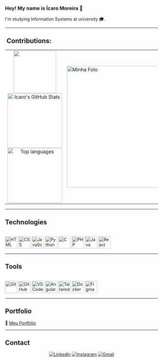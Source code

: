 ### Hey! My name is Ícaro Moreira 👋

I'm studying Information Systems at university 🎓.

---

## ​ Contributions:

<table align="center">
  <tr>
    <td align="center">
      <!-- Suas estatísticas do GitHub -->
      <div align="center">
        <img src="https://i.pinimg.com/originals/36/3b/eb/363bebe77eb1e6f949926e151fd93762.gif" width="140" />
      </div >
      <img height="180em" src="https://github-readme-stats.vercel.app/api?username=IcaroMoreir4&theme=github_dark&show_icons=true" alt="Icaro's GitHub Stats" />
      <br />
      <img height="180em" src="https://github-readme-stats.vercel.app/api/top-langs/?username=IcaroMoreir4&layout=compact&theme=github_dark" alt="Top languages" />
    </td>
    <td>
      <!-- Sua foto ao lado das stats -->
      <img width="400rem" src="https://sdmntprcentralus.oaiusercontent.com/files/00000000-58a0-61f5-8832-3d2797a16182/raw?se=2025-08-19T19%3A04%3A31Z&sp=r&sv=2024-08-04&sr=b&scid=781498f7-3085-5169-9859-645b362fd8f3&skoid=5c72dd08-68ae-4091-b4e1-40ccec0693ae&sktid=a48cca56-e6da-484e-a814-9c849652bcb3&skt=2025-08-19T13%3A13%3A10Z&ske=2025-08-20T13%3A13%3A10Z&sks=b&skv=2024-08-04&sig=bfc7HHrxR1z3gyRBF77o5PJqde6teJlu0Ui3L8jkV9U%3D" width="250" alt="Minha Foto" />
    </td>
  </tr>
</table>

---

##  Technologies
<div style="display: inline_block;"><br>
  <img height="40" width="40" src="https://skillicons.dev/icons?i=html" alt="HTML" />
  <img height="40" width="40" src="https://skillicons.dev/icons?i=css" alt="CSS" />
  <img height="40" width="40" src="https://skillicons.dev/icons?i=js" alt="JavaScript" />
  <img height="40" width="40" src="https://skillicons.dev/icons?i=python" alt="Python" />
  <img height="40" width="40" src="https://skillicons.dev/icons?i=c" alt="C" />
  <img height="40" width="40" src="https://skillicons.dev/icons?i=php" alt="PHP" />
  <img height="40" width="40" src="https://skillicons.dev/icons?i=java" alt="Java" />
  <img height="40" width="40" src="https://skillicons.dev/icons?i=react" alt="React" />
</div>

---

##  Tools
<div style="display: inline_block;"><br>
  <img height="40" width="40" src="https://skillicons.dev/icons?i=git" alt="Git" />
  <img height="40" width="40" src="https://skillicons.dev/icons?i=github" alt="GitHub" />
  <img height="40" width="40" src="https://skillicons.dev/icons?i=vscode" alt="VSCode" />
  <img height="40" width="40" src="https://skillicons.dev/icons?i=angular" alt="Angular" />
  <img height="40" width="40" src="https://skillicons.dev/icons?i=tailwind" alt="Tailwind" />
  <img height="40" width="40" src="https://skillicons.dev/icons?i=docker" alt="Docker" />
  <img height="40" width="40" src="https://skillicons.dev/icons?i=figma" alt="Figma" />
</div>

---

##  Portfolio
🔗 [Meu Portfólio](https://portifolio-jade-alpha.vercel.app/)

---

##  Contact
<div align="center">
  <a href="https://www.linkedin.com/in/icaro-moreira91" target="_blank"><img src="https://img.shields.io/badge/-LinkedIn-%230077B5?style=for-the-badge&logo=linkedin&logoColor=white" alt="LinkedIn"></a> 
  <a href="https://instagram.com/icaro_moreira_" target="_blank"><img src="https://img.shields.io/badge/-Instagram-%23E4405F?style=for-the-badge&logo=instagram&logoColor=white" alt="Instagram"></a>
  <a href="mailto:icaromoreira90@gmail.com"><img src="https://img.shields.io/badge/-Gmail-%23333?style=for-the-badge&logo=gmail&logoColor=white" alt="Gmail"></a>
</div>
